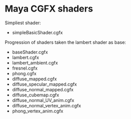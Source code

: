 # Maya CGFX shaders

Simpliest shader:
- simpleBasicShader.cgfx

Progression of shaders taken the lambert shader as base:
- baseShader.cgfx
- lambert.cgfx
- lambert_ambient.cgfx
- fresnel.cgfx
- phong.cgfx
- diffuse_mapped.cgfx
- diffuse_specular_mapped.cgfx
- diffuse_normal_mapped.cgfx
- diffuse_cubemap.cgfx
- diffuse_normal_UV_anim.cgfx
- diffuse_normal_vertex_anim.cgfx
- phong_vertex_anim.cgfx